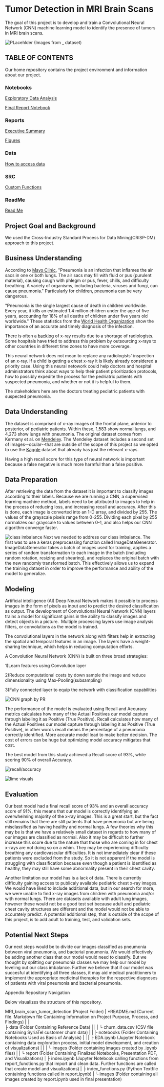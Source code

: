 # Tumor Detection in MRI Brain Scans

The goal of this project is to develop and train a Convolutional Neural Network (CNN) machine learning model to identify the presence of tumors in MRI brain scans.

![PLacehlder](https://github.com/samjdedes/MRI_brain_scan_tumor_detection/blob/master/reports/figures/.png)
                               (Images from _ dataset)


## TABLE OF CONTENTS

Our home repository contains the project environment and information about our project.

### Notebooks

[Exploratory Data Analysis](notebooks/exploratory)

[Final Report Notebook](notebooks/report)

### Reports
[Executive Summary](reports/presentation)

[Figures](reports/figures)

### Data

[How to access data](data)


### SRC

[Custom Functions](src)

### ReadMe

[Read Me](README.md)

## Project Goal and Background

We used the Cross-Industry Standard Process for Data Mining(CRISP-DM) approach to this project.

## Business Understanding 

According to [Mayo Clinic](https://www.mayoclinic.org/diseases-conditions/pneumonia/symptoms-causes/syc-20354204), "Pneumonia is an infection that inflames the air sacs in one or both lungs. The air sacs may fill with fluid or pus (purulent material), causing cough with phlegm or pus, fever, chills, and difficulty breathing. A variety of organisms, including bacteria, viruses and fungi, can cause pneumonia." Particularly for children, pneumonia can be very dangerous.

"Pneumonia is the single largest cause of death in children worldwide. Every year, it kills an estimated 1.4 million children under the age of five years, accounting for 18% of all deaths of children under five years old worldwide." These statistics from the [World Health Organization](https://www.who.int/maternal_child_adolescent/news_events/news/2011/pneumonia/en/) show the importance of an accurate and timely diagnosis of the infection.

There is often a [backlog](https://schwanerinjury.com/delayed-mri-ct-scan-or-x-ray-can-death-injury/) of x-ray results due to a shortage of radiologists. Some hospitals have tried to address this problem by outsourcing x-rays to other countries in different time zones to have more coverage.

This neural network does not mean to replace any radiologists' inspection of an x-ray. If a child is getting a chest x-ray it is likely already considered a priority case. Using this neural netowork could help doctors and hospital administrators think about ways to help their patient prioritization protocols, how to possibly expedite the process for the pedriatric patients with suspected pneumonia, and whether or not it is helpful to them.

The stakeholders here are the doctors treating pediatric patients with suspected pneumonia.

## Data Understanding

The dataset is comprised of x-ray images of the frontal plane, anterior to posterior, of pediatric patients. Within these, 1,583 show normal lungs, and 4,273 show lungs with pneumonia. The original dataset comes from Kermany et al. on [Mendeley](https://data.mendeley.com/datasets/rscbjbr9sj/2). The Mendeley dataset includes a second set of images--ocular--that are outside of the scope of this project so we opted to use the [Kaggle](https://www.kaggle.com/paultimothymooney/chest-xray-pneumonia) dataset that already has just the relevant x-rays.

Having a high recall score for this type of neural network is important because a false negative is much more harmful than a false positive.

## Data Preparation
After retrieving the data from the dataset it is important to classify images according to their labels. Because we are running a CNN, a supervised learning machine method, labels need to be attributed to images to help in the process of reducing loss, and increasing recall and accuracy. After this is done, each image is converted into an 1-D array, and divided by 255. The values of the grayscale pixels range from 0-255. Dividing each pixel by 255 normalizes our grayscale to values between 0-1, and also helps our CNN algorithm converge faster.

![class imbalance](https://github.com/samjdedes/pneumonia_detection/blob/PR_branch/visualization/image_classification.png)
Next we needed to address our class imbalance. The first was to use a keras preprocessing function called ImageDataGenerator. ImageDataGenerator takes a batch of images used for training, applies a series of random transformation to each image in the batch (including random rotation, resizing and shearing), and replaces the original batch with the new randomly transformed batch. This effectively allows us to expand the training dataset in order to improve the performance and ability of the model to generalize.



## Modeling

Artificial intelligence (AI) Deep Neural Network makes it possible to process images in the form of pixels as input and to predict the desired classification as output. The development of Convolutional Neural Network (CNN) layers trains a model for significant gains in the ability to classify images and detect objects in a picture.  Multiple processing layers use image analysis filters, or convolutions as the model is trained.

The convolutional layers in the network along with filters help in extracting the spatial and temporal features in an image. The layers have a weight-sharing technique, which helps in reducing computation efforts.

A Convolution Neural Network (CNN) is built on three broad strategies:

  1)Learn features using Convolution layer

  2)Reduce computational costs by down sample the image and reduce dimensionality using Max-Pooling(subsampling)

  3)Fully connected layer to equip the network with classification capabilities


![CNN graph by PR](https://github.com/samjdedes/pneumonia_detection/blob/PR_branch/visualization/cnn.jpg)

The performance of the model is evaluated using Recall and Accuracy metrics calculates how many of the Actual Positives our model capture through labeling it as Positive (True Positive). Recall calculates how many of the Actual Positives our model capture through labeling it as Positive (True Positive), in other words recall means the percentage of a pneumonia correctly identified. More accurate model lead to make better decision. The cost of errors can be huge but optimizing model accuracy mitigates that cost.

The best model from this study achieved a Recall score of 93%, while scoring 90% of overall Accuracy.

![recall/accuracy](https://github.com/samjdedes/pneumonia_detection/blob/master/visualization/Model1_Epoch12_Batch32%20%20model_accuracy_recall.png)


![lime visuals](https://github.com/samjdedes/pneumonia_detection/blob/master/visualization/Sample_True_Predictions_5.png)


## Evaluation

Our best model had a final recall score of 93% and an overall accuracy score of 91%, this means that our model is correctly identifying an overwhelming majority of the x-ray images. This is a great start, but the fact still remains that there are still patients that have pneumonia but are being misclassified as having healthy and normal lungs. A few theories why this may be is that we have a relatively small dataset in regards to how many of our images are classified as normal. Also it may be difficult to further increase this score due to the nature that those who are coming in for chest x-rays are not doing so on a whim. They may be experiencing difficulty breathing any cardiovascular difficulties. It is not immediately clear if these patients were excluded from the study. So it is not apparent if the model is struggling with classification because even though a patient is identified as healthy, they may still have some abnormality present in their chest cavity.  

Another limitation our model has is a lack of data. There is currently difficulty gaining access to publicaly available pediatric chest x-ray images. We would have liked to include additional data, but in our search for more, we were unable to find x-ray images from children with pneumonia and/or with normal lungs. There are datasets available with adult lung images, however these would not be a good test set because adult and pediatric chest cavity structures are different and the model would not be able to accurately predict. A potential additional step, that is outside of the scope of this project, is to add adult to training, test, and validation sets.




## Potential Next Steps

Our next steps would be to divide our images classified as pneumonia between viral pneumonia, and bacterial pneumonia. We would effectively be adding another class that our model would need to classify. But we thought by splitting our pneumonia classes we may help our model by leveling out our class imbalance. Further we believe that if our model was succesful at identifying all three classes, it may aid medical practitioners to implement the appropriate medicinal therapies for the respective diagnoses of patients with viral pneumonia and bacterial pneumonia.


Appendix
Repository Navigation

Below visualizes the structure of this repository.

MRI_brain_scan_tumor_detection
(Project Folder)
    |
    *README.md (Current file. Markdown file Containing Information on Project Purpose, Process, and Findings)
    |
    |       
    ├ data (Folder Containing Reference Data)
    |    |
    |    └ churn_data.csv (CSV file containing SyriaTel customer churn data)
    |
    |
    ├ notebooks (Folder Containing Notebooks Used as Basis of Analysis)
    |    |
    |    ├ EDA.ipynb (Jupyter Notebook containing data exploration process, initial model development, and creation of visualizations)
    |    |
    |    └ images (Folder containing images created by .ipynb files)
    |
    |
    └ report (Folder Containing Finalized Notebooks, Presentation PDF, and Visualizations)
         |
         ├ index.ipynb (Jupyter Notebook calling functions from report_functions.py that import and clean data. Further functions are called that create model and visualizations)
         |
         ├ index_functions.py (Python Textfile containing functions called in report.ipynb)
         |
         └ images (Folder containing all images created by report.ipynb used in final presentation)
